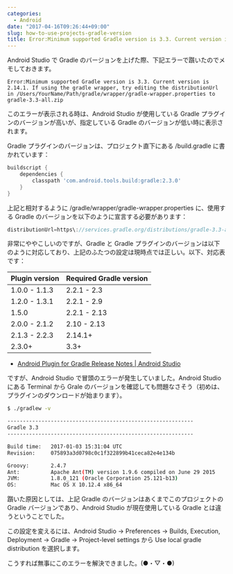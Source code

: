 ```yaml
---
categories:
  - Android
date: "2017-04-16T09:26:44+09:00"
slug: how-to-use-projects-gradle-version
title: Error:Minimum supported Gradle version is 3.3. Current version is 2.14.1.
---
```


Android Studio で Gradle のバージョンを上げた際、下記エラーで躓いたのでメモしておきます。

```
Error:Minimum supported Gradle version is 3.3. Current version is 2.14.1. If using the gradle wrapper, try editing the distributionUrl in /Users/YourName/Path/gradle/wrapper/gradle-wrapper.properties to gradle-3.3-all.zip
```

このエラーが表示される時は、Android Studio が使用している Gradle プラグインのバージョンが高いが、指定している Gradle のバージョンが低い時に表示されます。

Gradle プラグインのバージョンは、プロジェクト直下にある /build.gradle に書かれています：

```gradle
buildscript {
    dependencies {
        classpath 'com.android.tools.build:gradle:2.3.0'
    }
}
```

上記と相対するように /gradle/wrapper/gradle-wrapper.properties に、使用する Gradle のバージョンを以下のように宣言する必要があります：

```gradle
distributionUrl=https\://services.gradle.org/distributions/gradle-3.3-all.zip
```

非常にややこしいのですが、Gradle と Gradle プラグインのバージョンは以下のように対応しており、上記のふたつの設定は現時点では正しい。以下、対応表です：

| Plugin version | Required Gradle version |
| -------------- | ----------------------- |
| 1.0.0 - 1.1.3  | 2.2.1 - 2.3             |
| 1.2.0 - 1.3.1  | 2.2.1 - 2.9             |
| 1.5.0          | 2.2.1 - 2.13            |
| 2.0.0 - 2.1.2  | 2.10 - 2.13             |
| 2.1.3 - 2.2.3  | 2.14.1+                 |
| 2.3.0+         | 3.3+                    |

- [Android Plugin for Gradle Release Notes | Android Studio](https://developer.android.com/studio/releases/gradle-plugin.html)

ですが、Android Studio で冒頭のエラーが発生していました。Android Studio にある Terminal から Grale のバージョンを確認しても問題なさそう（初めは、プラグインのダウンロードが始まります）。

```bash
$ ./gradlew -v

------------------------------------------------------------
Gradle 3.3
------------------------------------------------------------

Build time:   2017-01-03 15:31:04 UTC
Revision:     075893a3d0798c0c1f322899b41ceca82e4e134b

Groovy:       2.4.7
Ant:          Apache Ant(TM) version 1.9.6 compiled on June 29 2015
JVM:          1.8.0_121 (Oracle Corporation 25.121-b13)
OS:           Mac OS X 10.12.4 x86_64
```

躓いた原因としては、上記 Gradle のバージョンはあくまでこのプロジェクトの Gradle バージョンであり、Android Studio が現在使用している Gradle とは違うということでした。

この設定を変えるには、Android Studio → Preferences → Builds, Execution, Deployment → Gradle → Project-level settings から Use local gradle distribution を選択します。

こうすれば無事にこのエラーを解決できました。(●・▽・●)
